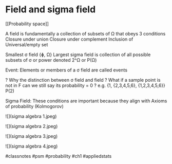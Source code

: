 # Field and sigma field

[[Probability space]]

A field is fundamentally a collection of subsets of Ω that obeys 3 conditions
Closure under union
Closure under complement
Inclusion of Universal/empty set

Smallest σ field {ɸ, Ω}
Largest sigma field is collection of all possible subsets of σ or power denoted 2^Ω or P(Ω)

Event: Elements or members of a σ field are called events


?
Why the distinction between σ  field and field ?
What if a sample point is not in F can we still say its probability = 0 ? e.g. {1, {2,3,4,5,6}, {1,2,3,4,5,6}} P(2)

Sigma Field:
These conditions are important because they align with Axioms of probability (Kolmogorov)

![](sigma algebra 1.jpeg)

![](sigma algebra 2.jpeg)

![](sigma algebra 3.jpeg)

![](sigma algebra 4.jpeg)

#classnotes #psm #probability #ch1 #appliedstats
